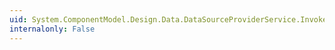 ```yaml
---
uid: System.ComponentModel.Design.Data.DataSourceProviderService.InvokeConfigureDataSource(System.Windows.Forms.IWin32Window,System.Windows.Forms.FormStartPosition,System.ComponentModel.Design.Data.DataSourceDescriptor)
internalonly: False
---
```

